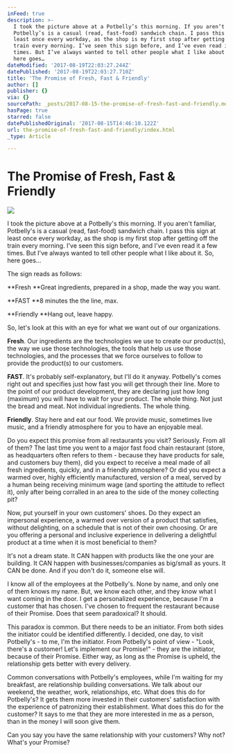 ```yaml
---
inFeed: true
description: >-
  I took the picture above at a Potbelly’s this morning. If you aren’t familiar,
  Potbelly’s is a casual (read, fast-food) sandwich chain. I pass this sign at
  least once every workday, as the shop is my first stop after getting off the
  train every morning. I’ve seen this sign before, and I’ve even read it a few
  times. But I’ve always wanted to tell other people what I like about it. So,
  here goes…
dateModified: '2017-08-19T22:03:27.244Z'
datePublished: '2017-08-19T22:03:27.710Z'
title: 'The Promise of Fresh, Fast & Friendly'
author: []
publisher: {}
via: {}
sourcePath: _posts/2017-08-15-the-promise-of-fresh-fast-and-friendly.md
hasPage: true
starred: false
datePublishedOriginal: '2017-08-15T14:46:10.122Z'
url: the-promise-of-fresh-fast-and-friendly/index.html
_type: Article

---
```

# The Promise of Fresh, Fast & Friendly
![](https://the-grid-user-content.s3-us-west-2.amazonaws.com/32003cd3-e273-4ed9-a79e-7bbfc1c111cd.jpg)

I took the picture above at a Potbelly's this morning. If you aren't familiar, Potbelly's is a casual (read, fast-food) sandwich chain. I pass this sign at least once every workday, as the shop is my first stop after getting off the train every morning. I've seen this sign before, and I've even read it a few times. But I've always wanted to tell other people what I like about it. So, here goes...

The sign reads as follows:

**Fresh **Great ingredients, prepared in a shop, made the way you want.

**FAST **8 minutes the the line, max.

**Friendly **Hang out, leave happy.

So, let's look at this with an eye for what we want out of our organizations.

**Fresh**. Our ingredients are the technologies we use to create our product(s), the way we use those technologies, the tools that help us use those technologies, and the processes that we force ourselves to follow to provide the product(s) to our customers.

**FAST**. It's probably self-explanatory, but I'll do it anyway. Potbelly's comes right out and specifies just how fast you will get through their line. More to the point of our product development, they are declaring just how long (maximum) you will have to wait for your product. The whole thing. Not just the bread and meat. Not individual ingredients. The whole thing.

**Friendly**. Stay here and eat our food. We provide music, sometimes live music, and a friendly atmosphere for you to have an enjoyable meal.

Do you expect this promise from all restaurants you visit? Seriously. From all of them? The last time you went to a major fast food chain restaurant (store, as headquarters often refers to them - because they have products for sale, and customers buy them), did you expect to receive a meal made of all fresh ingredients, quickly, and in a friendly atmosphere? Or did you expect a warmed over, highly efficiently manufactured, version of a meal, served by a human being receiving minimum wage (and sporting the attitude to reflect it), only after being corralled in an area to the side of the money collecting pit?

Now, put yourself in your own customers' shoes. Do they expect an impersonal experience, a warmed over version of a product that satisfies, without delighting, on a schedule that is not of their own choosing. Or are you offering a personal and inclusive experience in delivering a delightful product at a time when it is most beneficial to them?

It's not a dream state. It CAN happen with products like the one your are building. It CAN happen with businesses/companies as big/small as yours. It CAN be done. And if you don't do it, someone else will.

I know all of the employees at the Potbelly's. None by name, and only one of them knows my name. But, we know each other, and they know what I want coming in the door. I get a personalized experience, because I'm a customer that has chosen. I've chosen to frequent the restaurant because of their Promise. Does that seem paradoxical? It should.

This paradox is common. But there needs to be an initiator. From both sides the initiator could be identified differently. I decided, one day, to visit Potbelly's - to me, I'm the initiator. From Potbelly's point of view - "Look, there's a customer! Let's implement our Promise!" - they are the initiator, because of their Promise. Either way, as long as the Promise is upheld, the relationship gets better with every delivery.

Common conversations with Potbelly's employees, while I'm waiting for my breakfast, are relationship building conversations. We talk about our weekend, the weather, work, relationships, etc. What does this do for Potbelly's? It gets them more invested in their customers' satisfaction with the experience of patronizing their establishment. What does this do for the customer? It says to me that they are more interested in me as a person, than in the money I will soon give them.

Can you say you have the same relationship with your customers? Why not? What's your Promise?